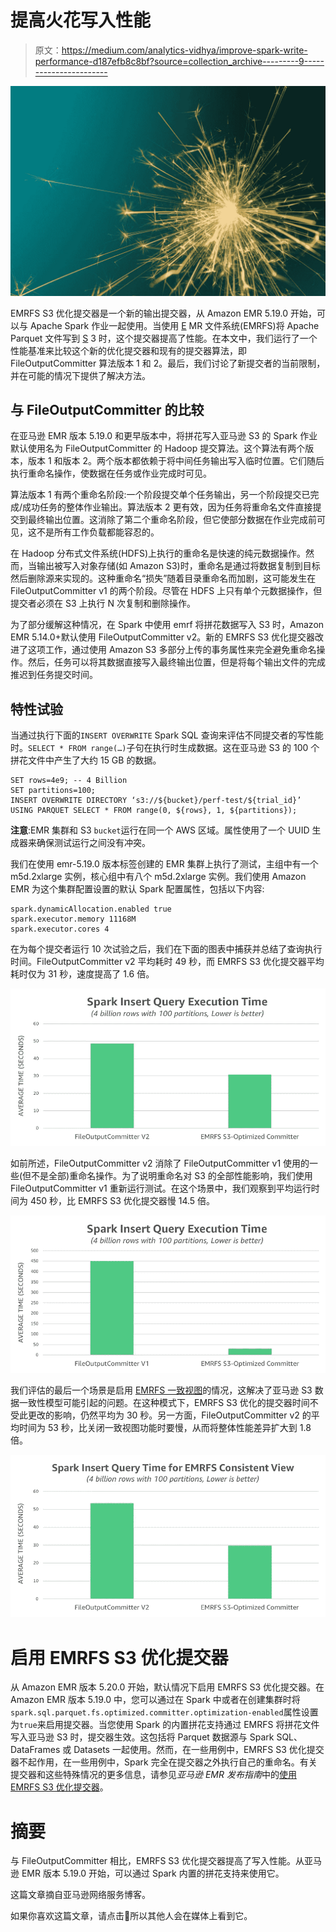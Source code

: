 # 提高火花写入性能

> 原文：<https://medium.com/analytics-vidhya/improve-spark-write-performance-d187efb8c8bf?source=collection_archive---------9----------------------->

![](img/fbd7c335cb4a333d0e9d295436341ce6.png)

EMRFS S3 优化提交器是一个新的输出提交器，从 Amazon EMR 5.19.0 开始，可以与 Apache Spark 作业一起使用。当使用 [E](https://docs.aws.amazon.com/emr/latest/ManagementGuide/emr-fs.html) MR 文件系统(EMRFS)将 Apache Parquet 文件写到 [S](https://aws.amazon.com/s3/) 3 时，这个提交器提高了性能。在本文中，我们运行了一个性能基准来比较这个新的优化提交器和现有的提交器算法，即 FileOutputCommitter 算法版本 1 和 2。最后，我们讨论了新提交者的当前限制，并在可能的情况下提供了解决方法。

## 与 FileOutputCommitter 的比较

在亚马逊 EMR 版本 5.19.0 和更早版本中，将拼花写入亚马逊 S3 的 Spark 作业默认使用名为 FileOutputCommitter 的 Hadoop 提交算法。这个算法有两个版本，版本 1 和版本 2。两个版本都依赖于将中间任务输出写入临时位置。它们随后执行重命名操作，使数据在任务或作业完成时可见。

算法版本 1 有两个重命名阶段:一个阶段提交单个任务输出，另一个阶段提交已完成/成功任务的整体作业输出。算法版本 2 更有效，因为任务将重命名文件直接提交到最终输出位置。这消除了第二个重命名阶段，但它使部分数据在作业完成前可见，这不是所有工作负载都能容忍的。

在 Hadoop 分布式文件系统(HDFS)上执行的重命名是快速的纯元数据操作。然而，当输出被写入对象存储(如 Amazon S3)时，重命名是通过将数据复制到目标然后删除源来实现的。这种重命名“损失”随着目录重命名而加剧，这可能发生在 FileOutputCommitter v1 的两个阶段。尽管在 HDFS 上只有单个元数据操作，但提交者必须在 S3 上执行 N 次复制和删除操作。

为了部分缓解这种情况，在 Spark 中使用 emrf 将拼花数据写入 S3 时，Amazon EMR 5.14.0+默认使用 FileOutputCommitter v2。新的 EMRFS S3 优化提交器改进了这项工作，通过使用 Amazon S3 多部分上传的事务属性来完全避免重命名操作。然后，任务可以将其数据直接写入最终输出位置，但是将每个输出文件的完成推迟到任务提交时间。

## 特性试验

当通过执行下面的`INSERT OVERWRITE` Spark SQL 查询来评估不同提交者的写性能时。`SELECT * FROM range(…)`子句在执行时生成数据。这在亚马逊 S3 的 100 个拼花文件中产生了大约 15 GB 的数据。

```
SET rows=4e9; -- 4 Billion 
SET partitions=100;  
INSERT OVERWRITE DIRECTORY ‘s3://${bucket}/perf-test/${trial_id}’ USING PARQUET SELECT * FROM range(0, ${rows}, 1, ${partitions});
```

**注意**:EMR 集群和 S3 `bucket`运行在同一个 AWS 区域。属性使用了一个 UUID 生成器来确保测试运行之间没有冲突。

我们在使用 emr-5.19.0 版本标签创建的 EMR 集群上执行了测试，主组中有一个 m5d.2xlarge 实例，核心组中有八个 m5d.2xlarge 实例。我们使用 Amazon EMR 为这个集群配置设置的默认 Spark 配置属性，包括以下内容:

```
spark.dynamicAllocation.enabled true 
spark.executor.memory 11168M 
spark.executor.cores 4
```

在为每个提交者运行 10 次试验之后，我们在下面的图表中捕获并总结了查询执行时间。FileOutputCommitter v2 平均耗时 49 秒，而 EMRFS S3 优化提交器平均耗时仅为 31 秒，速度提高了 1.6 倍。

![](img/490f6b15281270fc6313fd647ad83e0e.png)

如前所述，FileOutputCommitter v2 消除了 FileOutputCommitter v1 使用的一些(但不是全部)重命名操作。为了说明重命名对 S3 的全部性能影响，我们使用 FileOutputCommitter v1 重新运行测试。在这个场景中，我们观察到平均运行时间为 450 秒，比 EMRFS S3 优化提交器慢 14.5 倍。

![](img/7f69a81c6fae30bba9f362692f887a41.png)

我们评估的最后一个场景是启用 [EMRFS 一致视图](https://docs.aws.amazon.com/emr/latest/ManagementGuide/emr-plan-consistent-view.html)的情况，这解决了亚马逊 S3 数据一致性模型可能引起的问题。在这种模式下，EMRFS S3 优化的提交器时间不受此更改的影响，仍然平均为 30 秒。另一方面，FileOutputCommitter v2 的平均时间为 53 秒，比关闭一致视图功能时要慢，从而将整体性能差异扩大到 1.8 倍。

![](img/6dcaa148e2b09aaee42a8ae6e1d77b9c.png)

# 启用 EMRFS S3 优化提交器

从 Amazon EMR 版本 5.20.0 开始，默认情况下启用 EMRFS S3 优化提交器。在 Amazon EMR 版本 5.19.0 中，您可以通过在 Spark 中或者在创建集群时将`spark.sql.parquet.fs.optimized.committer.optimization-enabled`属性设置为`true`来启用提交器。当您使用 Spark 的内置拼花支持通过 EMRFS 将拼花文件写入亚马逊 S3 时，提交器生效。这包括将 Parquet 数据源与 Spark SQL、DataFrames 或 Datasets 一起使用。然而，在一些用例中，EMRFS S3 优化提交器不起作用，在一些用例中，Spark 完全在提交器之外执行自己的重命名。有关提交器和这些特殊情况的更多信息，请参见*亚马逊 EMR 发布指南*中的[使用 EMRFS S3 优化提交器](https://docs.aws.amazon.com/emr/latest/ReleaseGuide/emr-spark-s3-optimized-committer.html)。

# 摘要

与 FileOutputCommitter 相比，EMRFS S3 优化提交器提高了写入性能。从亚马逊 EMR 版本 5.19.0 开始，可以通过 Spark 内置的拼花支持来使用它。

这篇文章摘自亚马逊网络服务博客。

如果你喜欢这篇文章，请点击👏所以其他人会在媒体上看到它。